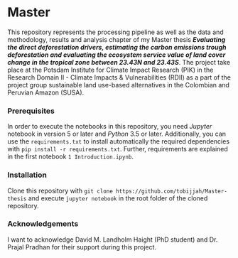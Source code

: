 # Master
This repository represents the processing pipeline as well as the data and methodology, results and analysis
chapter of my Master thesis ***Evaluating the direct deforestation drivers, estimating the carbon emissions
trough deforestation and evaluating the ecosystem service value of land cover change in the tropical zone
between 23.43N and 23.43S***. The project take place at the Potsdam Institute for Climate Impact Research
(PIK) in the Research Domain II - Climate Impacts & Vulnerabilities (RDII) as a part of the project group
sustainable land use-based alternatives in the Colombian and Peruvian Amazon (SUSA).
### Prerequisites
In order to execute the notebooks in this repository, you need 
*Jupyter* notebook in version 5 or later and *Python* 3.5 or later.
Additionally, you can use the `requirements.txt` to install automatically
the required dependencies with `pip install -r requirements.txt`.
Further, requirements are explained in the first notebook `1 Introduction.ipynb`.
### Installation
Clone this repository with `git clone https://github.com/tobijjah/Master-thesis` and execute `jupyter notebook`
in the root folder of the cloned repository. 
### Acknowledgements
I want to acknowledge David M. Landholm Haight (PhD student) and Dr. Prajal Pradhan for their support during
this project.
